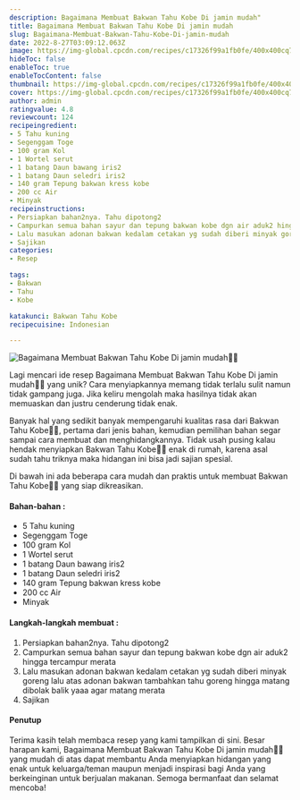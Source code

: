 ```yaml
---
description: Bagaimana Membuat Bakwan Tahu Kobe Di jamin mudah"
title: Bagaimana Membuat Bakwan Tahu Kobe Di jamin mudah
slug: Bagaimana-Membuat-Bakwan-Tahu-Kobe-Di-jamin-mudah
date: 2022-8-27T03:09:12.063Z
image: https://img-global.cpcdn.com/recipes/c17326f99a1fb0fe/400x400cq70/photo.jpg
hideToc: false
enableToc: true
enableTocContent: false
thumbnail: https://img-global.cpcdn.com/recipes/c17326f99a1fb0fe/400x400cq70/photo.jpg
cover: https://img-global.cpcdn.com/recipes/c17326f99a1fb0fe/400x400cq70/photo.jpg
author: admin
ratingvalue: 4.8
reviewcount: 124
recipeingredient:
- 5 Tahu kuning
- Segenggam Toge
- 100 gram Kol
- 1 Wortel serut
- 1 batang Daun bawang iris2
- 1 batang Daun seledri iris2
- 140 gram Tepung bakwan kress kobe
- 200 cc Air
- Minyak
recipeinstructions:
- Persiapkan bahan2nya. Tahu dipotong2
- Campurkan semua bahan sayur dan tepung bakwan kobe dgn air aduk2 hingga tercampur merata
- Lalu masukan adonan bakwan kedalam cetakan yg sudah diberi minyak goreng lalu atas adonan bakwan tambahkan tahu goreng hingga matang dibolak balik yaaa agar matang merata
- Sajikan
categories:
- Resep

tags:
- Bakwan
- Tahu
- Kobe

katakunci: Bakwan Tahu Kobe
recipecuisine: Indonesian

---
```


![Bagaimana Membuat Bakwan Tahu Kobe Di jamin mudah👩‍🍳](https://img-global.cpcdn.com/recipes/c17326f99a1fb0fe/400x400cq70/photo.jpg)

Lagi mencari ide resep Bagaimana Membuat Bakwan Tahu Kobe Di jamin mudah👩‍🍳 yang unik? Cara menyiapkannya memang tidak terlalu sulit namun tidak gampang juga. Jika keliru mengolah maka hasilnya tidak akan memuaskan dan justru cenderung tidak enak.

Banyak hal yang sedikit banyak mempengaruhi kualitas rasa dari Bakwan Tahu Kobe👩‍🍳, pertama dari jenis bahan, kemudian pemilihan bahan segar sampai cara membuat dan menghidangkannya. Tidak usah pusing kalau hendak menyiapkan Bakwan Tahu Kobe👩‍🍳 enak di rumah, karena asal sudah tahu triknya maka hidangan ini bisa jadi sajian spesial.

Di bawah ini ada beberapa cara mudah dan praktis untuk membuat Bakwan Tahu Kobe👩‍🍳 yang siap dikreasikan.

<!--inarticleads1-->

#### Bahan-bahan :

- 5 Tahu kuning
- Segenggam Toge
- 100 gram Kol
- 1 Wortel serut
- 1 batang Daun bawang iris2
- 1 batang Daun seledri iris2
- 140 gram Tepung bakwan kress kobe
- 200 cc Air
- Minyak

<!--inarticleads2-->

#### Langkah-langkah membuat :

1. Persiapkan bahan2nya. Tahu dipotong2
1. Campurkan semua bahan sayur dan tepung bakwan kobe dgn air aduk2 hingga tercampur merata
1. Lalu masukan adonan bakwan kedalam cetakan yg sudah diberi minyak goreng lalu atas adonan bakwan tambahkan tahu goreng hingga matang dibolak balik yaaa agar matang merata
1. Sajikan

#### Penutup

Terima kasih telah membaca resep yang kami tampilkan di sini. Besar harapan kami, Bagaimana Membuat Bakwan Tahu Kobe Di jamin mudah👩‍🍳 yang mudah di atas dapat membantu Anda menyiapkan hidangan yang enak untuk keluarga/teman maupun menjadi inspirasi bagi Anda yang berkeinginan untuk berjualan makanan. Semoga bermanfaat dan selamat mencoba!